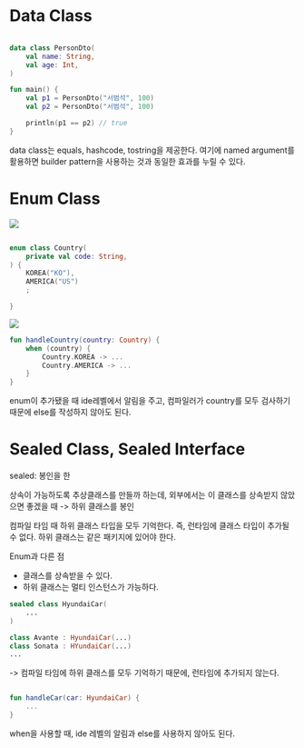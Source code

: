 # Data Class

```kotlin

data class PersonDto(
	val name: String,
	val age: Int,
)

fun main() {
	val p1 = PersonDto("서범석", 100)
	val p2 = PersonDto("서범석", 100)

	println(p1 == p2) // true
}
```

data class는  equals, hashcode, tostring을 제공한다. 여기에 named argument를 활용하면 builder pattern을 사용하는 것과 동일한 효과를 누릴 수 있다.

# Enum Class
![](https://i.imgur.com/cBiFcs6.png)

```kotlin

enum class Country(
	private val code: String,
) {
	KOREA("KO"),
	AMERICA("US")
	;

}
```

![](https://i.imgur.com/rbYr7Op.png)

```kotlin
fun handleCountry(country: Country) {
	when (country) {
		Country.KOREA -> ...
		Country.AMERICA -> ...
	}
}
```

enum이 추가됐을 때 ide레벨에서 알림을 주고, 컴파일러가 country를 모두 검사하기 때문에 else를 작성하지 않아도 된다.

# Sealed Class, Sealed Interface

sealed: 봉인을 한

상속이 가능하도록 추상클래스를 만들까 하는데, 외부에서는 이 클래스를 상속받지 않았으면 좋겠을 때
 -> 하위 클래스를 봉인

컴파일 타임 때 하위 클래스 타입을 모두 기억한다. 즉, 런타임에 클래스 타입이 추가될 수 없다. 하위 클래스는 같은 패키지에 있어야 한다.

Enum과 다른 점
- 클래스를 상속받을 수 있다.
- 하위 클래스는 멀티 인스턴스가 가능하다.

```kotlin
sealed class HyundaiCar(
	...
) 

class Avante : HyundaiCar(...)
class Sonata : HYundaiCar(...)
...
```

-> 컴파일 타임에 하위 클래스를 모두 기억하기 때문에, 런타임에 추가되지 않는다.

```kotlin

fun handleCar(car: HyundaiCar) {
	...
}
```

when을 사용할 때, ide 레벨의 알림과 else를 사용하지 않아도 된다.